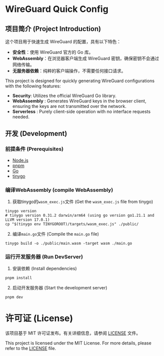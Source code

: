 # WireGuard Quick Config

## 项目简介 (Project Introduction)
这个项目用于快速生成 WireGuard 的配置，具有以下特色：
- **安全性**：使用 WireGuard 官方的 Go 库。
- **WebAssembly**：在浏览器客户端生成 WireGuard 密钥，确保密钥不会通过网络传输。
- **无服务器依赖**：纯粹的客户端操作，不需要任何接口请求。

This project is designed for quickly generating WireGuard configurations with the following features:
- **Security**: Utilizes the official WireGuard Go library.
- **WebAssembly** : Generates WireGuard keys in the browser client, ensuring the keys are not transmitted over the network.
- **Serverless** : Purely client-side operation with no interface requests needed.

## 开发 (Development)
### 前提条件 (Prerequisites)
- [Node.js](https://nodejs.org)
- [pnpm](https://pnpm.io)
- [Go](https://go.dev)
- [tinygo](https://tinygo.org/getting-started/install/)

### 编译WebAssembly (compile WebAssembly)
1. 获取tinygo的`wasm_exec.js`文件 (Get the `wasm_exec.js` file from tinygo)
```shell
tinygo version
# tinygo version 0.31.2 darwin/arm64 (using go version go1.21.1 and LLVM version 17.0.1)
cp "$(tinygo env TINYGOROOT)/targets/wasm_exec.js" ./public/
```
2. 编译`main.go`文件 (Compile the `main.go` file)
```shell
tinygo build -o ./public/main.wasm -target wasm ./main.go
```

### 运行开发服务器 (Run DevServer)
1. 安装依赖 (Install dependencies)
```shell
pnpm install
```
2. 启动开发服务器 (Start the development server)
```shell
pnpm dev
```

# 许可证 (License)

该项目基于 MIT 许可证发布。有关详细信息，请参阅 [LICENSE](./LICENSE) 文件。

This project is licensed under the MIT License. For more details, please refer to the [LICENSE](./LICENSE) file.
